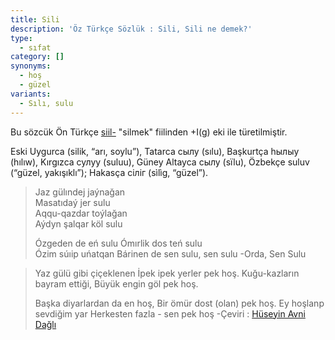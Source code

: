 ```yaml
---
title: Sili
description: 'Öz Türkçe Sözlük : Sili, Sili ne demek?'
type:
  - sıfat
category: []
synonyms:
  - hoş
  - güzel
variants:
  - Sılı, sulu
---
```

Bu sözcük Ön Türkçe [siil-](/pt/siil-) "silmek" fiilinden +I(g) eki ile türetilmiştir.

Eski Uygurca (silik, “arı, soylu”),  Tatarca сылу (sılu), Başkurtça һылыу (hılıw), Kırgızca сулуу (suluu), Güney Altayca сылу (sïlu), Özbekçe suluv (“güzel, yakışıklı”); Hakasça сіліг (sìlìg, “güzel”).

> Jaz gülındej jaýnağan  
> Masatıdaý jer sulu  
> Aqqu-qazdar toýlağan  
> Aýdyn şalqar köl sulu 
> 
> Ózgeden de eń sulu
> Ómırlik dos teń sulu  
> Ózim súıip uńatqan 
> Bárinen de sen sulu, sen sulu
>  -Orda, Sen Sulu

> Yaz gülü gibi çiçeklenen
> İpek ipek yerler pek hoş.
> Kuğu-kazların bayram ettiği,
> Büyük engin göl pek hoş.
> 
> Başka diyarlardan da en hoş,
> Bir ömür dost (olan) pek hoş.
> Ey hoşlanp sevdiğim yar
> Herkesten fazla - sen pek hoş
> -Çeviri : [Hüseyin Avni Dağlı](https://lyricstranslate.com/tr/translator/vodkapivo)
